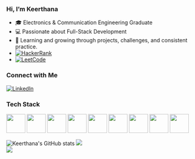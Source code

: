 ### Hi, I’m Keerthana
- 🎓 Electronics & Communication Engineering Graduate
- 💻 Passionate about Full-Stack Development
- 🌱 Learning and growing through projects, challenges, and consistent practice.
- [![HackerRank](https://img.shields.io/badge/HackerRank-2EC866?style=for-the-badge&logo=HackerRank&logoColor=white)](https://www.hackerrank.com/profile/keerthu1132003)
- [![LeetCode](https://img.shields.io/badge/LeetCode-FFA116?style=for-the-badge&logo=leetcode&logoColor=black)](https://leetcode.com/u/keerthu1132003/)

### Connect with Me

[![LinkedIn](https://img.shields.io/badge/LinkedIn-0A66C2?style=for-the-badge&logo=linkedin&logoColor=white)](https://www.linkedin.com/in/keerthana-panjatcharam/)


### Tech Stack
<img height="50" width="50" src="https://img.icons8.com/color/48/000000/python.png" /> <img height="50" width="50" src="https://img.icons8.com/color/48/000000/java-coffee-cup-logo.png" /> <img height="50" width="50" src="https://img.icons8.com/color/48/000000/html-5.png" /> <img height="50" width="50" src="https://img.icons8.com/color/48/000000/css3.png" />  <img height="50" width="50" src="https://img.icons8.com/color/48/000000/bootstrap.png" />
<img height="50" width="50" src="https://img.icons8.com/color/48/000000/mysql-logo.png"/>   <img height="50" width="50" src="https://img.icons8.com/color/48/000000/visual-studio-code-2019.png"/> <img height="50" width="50" src="https://img.icons8.com/color/48/000000/pycharm.png"/> <img height="50" width="50" src="https://img.icons8.com/color/50/000000/git.png"/>




![Keerthana's GitHub stats](https://github-readme-stats.vercel.app/api?username=keerthana990&theme=dark&sshow_icons=true&&hide=issues,contribs)
![](https://github-readme-streak-stats.herokuapp.com/?user=keerthana990&theme=dark)<br/>
![](https://github-readme-stats.vercel.app/api/top-langs/?username=keerthana990&theme=dark&hide_border=false&include_all_commits=true&count_private=true&layout=compact)


